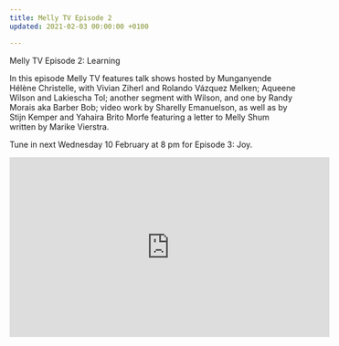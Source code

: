 ```yaml
---
title: Melly TV Episode 2
updated: 2021-02-03 00:00:00 +0100

---
```

Melly TV Episode 2: Learning

In this episode Melly TV features talk shows hosted by Munganyende Hélène Christelle, with Vivian Ziherl and Rolando Vázquez Melken; Aqueene Wilson and Lakiescha Tol; another segment with Wilson, and one by Randy Morais aka Barber Bob; video work by Sharelly Emanuelson, as well as by Stijn Kemper and Yahaira Brito Morfe featuring a letter to Melly Shum written by Marike Vierstra. 

Tune in next Wednesday 10 February at 8 pm for Episode 3: Joy.  
<iframe width="560" height="315" src="https://www.youtube.com/embed/T3FktVo2ux4" frameborder="0" allow="accelerometer; autoplay; clipboard-write; encrypted-media; gyroscope; picture-in-picture" allowfullscreen></iframe>